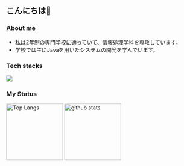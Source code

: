 ## こんにちは👋

<!--
**takimotokanade/takimotokanade** is a ✨ _special_ ✨ repository because its `README.md` (this file) appears on your GitHub profile.

Here are some ideas to get you started:

- 🔭 I’m currently working on ...
- 🌱 I’m currently learning ...
- 👯 I’m looking to collaborate on ...
- 🤔 I’m looking for help with ...
- 💬 Ask me about ...
- 📫 How to reach me: ...
- 😄 Pronouns: ...
- ⚡ Fun fact: ...
-->

### About me
- 私は2年制の専門学校に通っていて、情報処理学科を専攻しています。  
- 学校では主にJavaを用いたシステムの開発を学んでいます。

### Tech stacks
<img src="https://skillicons.dev/icons?i=html,css,js,java,mysql,vscode,github,figma" />

### My Status
<p align="left"> 
  <img alt="Top Langs" height="150px" src="https://github-readme-stats.vercel.app/api/top-langs/?username=takimotokanade&layout=compact&show_icons=true" />
  <img alt="github stats" height="150px" src="https://github-readme-stats.vercel.app/api?username=takimotokanade&show_icons=true" />
</p>

